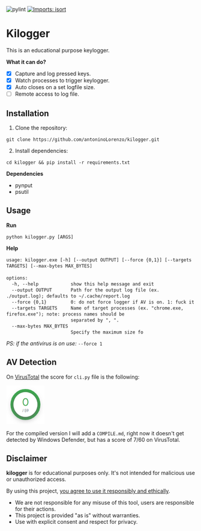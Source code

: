 ![pylint](https://img.shields.io/badge/PyLint-9.90-yellow?logo=python&logoColor=white)
[![Imports: isort](https://img.shields.io/badge/%20imports-isort-%231674b1?style=flat&labelColor=ef8336)](https://pycqa.github.io/isort/)

# Kilogger
This is an educational purpose keylogger.

**What it can do?**
- [x] Capture and log pressed keys.
- [x] Watch processes to trigger keylogger.
- [x] Auto closes on a set logfile size.
- [ ] Remote access to log file.

## Installation
1. Clone the repository:
```
git clone https://github.com/antoninoLorenzo/kilogger.git
```

2. Install dependencies:
```
cd kilogger && pip install -r requirements.txt
```

**Dependencies**
- pynput
- psutil

## Usage
**Run**
```
python kilogger.py [ARGS]
```

**Help**
```
usage: kilogger.exe [-h] [--output OUTPUT] [--force {0,1}] [--targets TARGETS] [--max-bytes MAX_BYTES]

options:
  -h, --help            show this help message and exit
  --output OUTPUT       Path for the output log file (ex. ./output.log); defaults to ~/.cache/report.log
  --force {0,1}         0: do not force logger if AV is on. 1: fuck it
  --targets TARGETS     Name of target processes (ex. "chrome.exe, firefox.exe"); note: process names should be
                        separated by ", ".
  --max-bytes MAX_BYTES
                        Specify the maximum size fo
```

*PS: if the antivirus is on use:* `--force 1`

## AV Detection
On [VirusTotal](https://www.virustotal.com/gui/home/upload) the score for `cli.py` file is the following:

<img src="./static/virus_total_score.PNG" style="width:102px;height:102px"/>

For the compiled version I will add a `COMPILE.md`, right now it doesn't get detected by Windows Defender, but has a score of 7/60 on VirusTotal.

## Disclaimer
**kilogger** is for educational purposes only. It's not intended for malicious use or unauthorized access. 

By using this project, <u>you agree to use it responsibly and ethically</u>.
- We are not responsible for any misuse of this tool, users are responsible for their actions. 
- This project is provided "as is" without warranties. 
- Use with explicit consent and respect for privacy.
